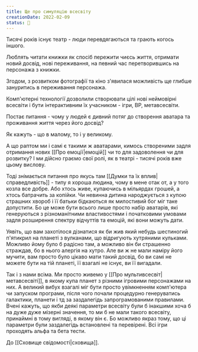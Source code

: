 ```yaml
---
title: Ще про симуляцію всесвіту
creationDate: 2022-02-09
status: 🌱
---
```

Тисячі років існує театр - люди перевдягаються та грають когось іншого.

Люблять читати книжки як спосіб пережити чиєсь життя, отримати новий досвід, нові переживання, на певний час перетворившись на персонажа з книжки.

Згодом, з розвитком фотографії та кіно з'явилася можливість ще глибше зануритись в переживання персонажа. 

Комп'ютерні технології дозволили створювати цілі нові неймовірні всесвіти і бути інтерактивним їх учасником - ігри, ВР, метавсесвіти.

Постає питання - чому у людей є дивний потяг до створення аватара та проживання життя через його досвід?

Як кажуть - що в малому, то і у великому. 

А що раптом ми і самі є такими ж аватарами, кимось створеними задля отримання нових [[Про емоції|емоцій]] чи то для задоволення чи для розвитку? І ми дійсно граємо свої ролі, як в театрі - тисячі років вже цьому вислову. 

Тоді знімається питання про якусь там [[Думки та їх вплив|справедливість]] - типу я хороша людина, чому в мене отак от, а у того козла все добре. Або хтось живе, купаючись в мільярдах грошей, а хтось батрачить за копійки. Чи невинна дитина народжується з купою страшних хвороб і її батьки бідкаються як милостивий бог міг таке допустити. 
Бо це може бути всього лише просто набір аватарів, які генеруються з різноманітними властивостями і початковими умовами задля розширення спектру відчуттів та емоцій, які вони можуть дати. 

Уявіть, що вам захотілося дізнатися як би жив який небудь шестиногий п'ятикрил на планеті з вулканами, що відригують хутряними кульками. Можливо йому було б радісно там, а можливо він би страшенно страждав, бо в нього алергія на хутро. Але ви ж не мали наміру його мучити, вам просто було цікаво мати такий досвід, бо ви самі не можете бути на тій планеті, її взагалі не існує, ви її вигадали.

Так і з нами всіма. Ми просто живемо у [[Про мультивсесвіт|метавсесвіті]], в якому купа планет з різними ігровими персонажами на них. А великий вибух взагалі міг бути просто увімкненням комп'ютера чи запуском програми, після чого почали процедурно генеруватись галактики, планети і тд за заздалегідь запрограмованими правилами. Вчені кажуть, що якби деякі параметри всесвіту були б інакшими хоча б на дуже дуже мізерні значення, то ми б не мали такого всесвіту, принаймні в тому вигляді, в якому він є. Бо можливо якраз тому, що ці параметри були заздалегідь встановлені та перевірені. Всі ігри проходять альфа та бета тести.

До [[Сховище свідомості|сховища]].